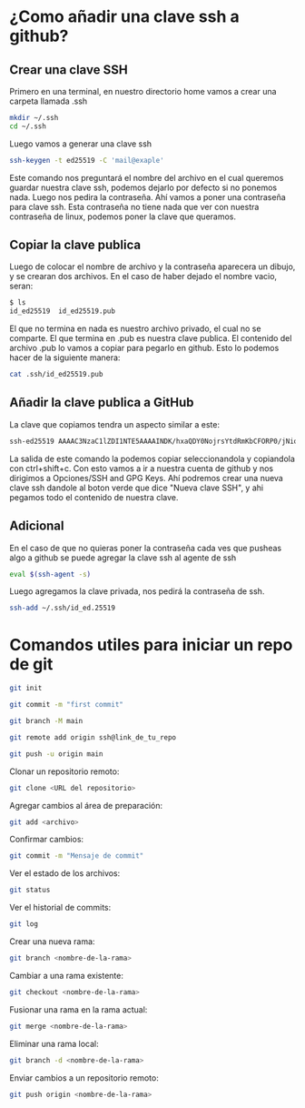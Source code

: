 # ¿Como añadir una clave ssh a github?

## Crear una clave SSH

Primero en una terminal, en nuestro directorio home vamos a crear una carpeta llamada .ssh

```bash
mkdir ~/.ssh
cd ~/.ssh
```

Luego vamos a generar una clave ssh

```bash
ssh-keygen -t ed25519 -C 'mail@exaple'
```

Este comando nos preguntará el nombre del archivo en el cual queremos guardar nuestra clave ssh, podemos dejarlo por defecto si no ponemos nada. Luego nos pedira la contraseña. Ahí vamos a poner una contraseña para clave ssh. Esta contraseña no tiene nada que ver con nuestra contraseña de linux, podemos poner la clave que queramos.

## Copiar la clave publica

Luego de colocar el nombre de archivo y la contraseña aparecera un dibujo, y se crearan dos archivos. En el caso de haber dejado el nombre vacio, seran:

```bash
$ ls
id_ed25519  id_ed25519.pub
```

El que no termina en nada es nuestro archivo privado, el cual no se comparte. El que termina en .pub es nuestra clave publica. El contenido del archivo .pub lo vamos a copiar para pegarlo en github. Esto lo podemos hacer de la siguiente manera:

```bash
cat .ssh/id_ed25519.pub
```

## Añadir la clave publica a GitHub

La clave que copiamos tendra un aspecto similar a este:

```bash
ssh-ed25519 AAAAC3NzaC1lZDI1NTE5AAAAINDK/hxaQDY0NojrsYtdRmKbCFORP0/jNioG2uS2QNvs user@host
```

La salida de este comando la podemos copiar seleccionandola y copiandola con ctrl+shift+c. Con esto vamos a ir a nuestra cuenta de github y nos dirigimos a Opciones/SSH and GPG Keys. Ahí podremos crear una nueva clave ssh dandole al boton verde que dice "Nueva clave SSH", y ahi pegamos todo el contenido de nuestra clave. 

## Adicional

En el caso de que no quieras poner la contraseña cada ves que pusheas algo a github se puede agregar la clave ssh al agente de ssh

```bash
eval $(ssh-agent -s)
```

Luego agregamos la clave privada, nos pedirá la contraseña de ssh.

```bash
ssh-add ~/.ssh/id_ed.25519
```

# Comandos utiles para iniciar un repo de git

```bash
git init

git commit -m "first commit"

git branch -M main

git remote add origin ssh@link_de_tu_repo

git push -u origin main
```

Clonar un repositorio remoto:


```bash
git clone <URL del repositorio>
```

Agregar cambios al área de preparación:


```bash
git add <archivo>
```

Confirmar cambios:


```bash
git commit -m "Mensaje de commit"
```

Ver el estado de los archivos:


```bash
git status
```

Ver el historial de commits:


```bash
git log
```

Crear una nueva rama:


```bash
git branch <nombre-de-la-rama>
```

Cambiar a una rama existente:


```bash
git checkout <nombre-de-la-rama>
```

Fusionar una rama en la rama actual:


```bash
git merge <nombre-de-la-rama>
```

Eliminar una rama local:


```bash
git branch -d <nombre-de-la-rama>
```

Enviar cambios a un repositorio remoto:


```bash
git push origin <nombre-de-la-rama>
```

